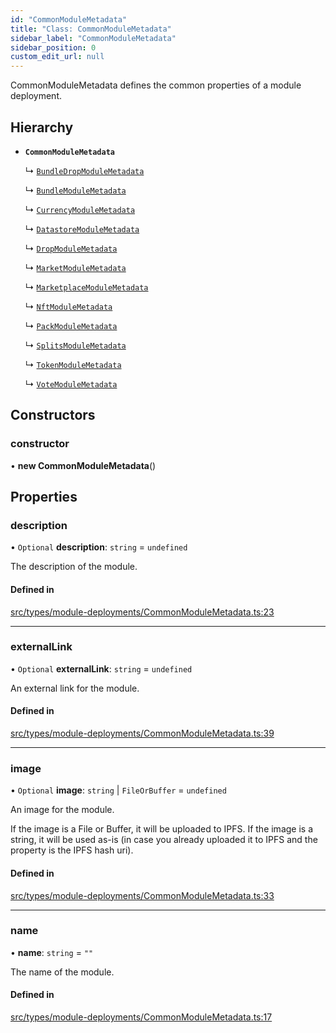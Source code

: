 ```yaml
---
id: "CommonModuleMetadata"
title: "Class: CommonModuleMetadata"
sidebar_label: "CommonModuleMetadata"
sidebar_position: 0
custom_edit_url: null
---
```


CommonModuleMetadata defines the common properties of a module deployment.

## Hierarchy

- **`CommonModuleMetadata`**

  ↳ [`BundleDropModuleMetadata`](BundleDropModuleMetadata)

  ↳ [`BundleModuleMetadata`](BundleModuleMetadata)

  ↳ [`CurrencyModuleMetadata`](CurrencyModuleMetadata)

  ↳ [`DatastoreModuleMetadata`](DatastoreModuleMetadata)

  ↳ [`DropModuleMetadata`](DropModuleMetadata)

  ↳ [`MarketModuleMetadata`](MarketModuleMetadata)

  ↳ [`MarketplaceModuleMetadata`](MarketplaceModuleMetadata)

  ↳ [`NftModuleMetadata`](NftModuleMetadata)

  ↳ [`PackModuleMetadata`](PackModuleMetadata)

  ↳ [`SplitsModuleMetadata`](SplitsModuleMetadata)

  ↳ [`TokenModuleMetadata`](TokenModuleMetadata)

  ↳ [`VoteModuleMetadata`](VoteModuleMetadata)

## Constructors

### constructor

• **new CommonModuleMetadata**()

## Properties

### description

• `Optional` **description**: `string` = `undefined`

The description of the module.

#### Defined in

[src/types/module-deployments/CommonModuleMetadata.ts:23](https://github.com/PrasoonPratham/nftlabs-sdk-ts/blob/68c3596/src/types/module-deployments/CommonModuleMetadata.ts#L23)

---

### externalLink

• `Optional` **externalLink**: `string` = `undefined`

An external link for the module.

#### Defined in

[src/types/module-deployments/CommonModuleMetadata.ts:39](https://github.com/PrasoonPratham/nftlabs-sdk-ts/blob/68c3596/src/types/module-deployments/CommonModuleMetadata.ts#L39)

---

### image

• `Optional` **image**: `string` \| `FileOrBuffer` = `undefined`

An image for the module.

If the image is a File or Buffer, it will be uploaded to IPFS.
If the image is a string, it will be used as-is (in case you already uploaded it to IPFS
and the property is the IPFS hash uri).

#### Defined in

[src/types/module-deployments/CommonModuleMetadata.ts:33](https://github.com/PrasoonPratham/nftlabs-sdk-ts/blob/68c3596/src/types/module-deployments/CommonModuleMetadata.ts#L33)

---

### name

• **name**: `string` = `""`

The name of the module.

#### Defined in

[src/types/module-deployments/CommonModuleMetadata.ts:17](https://github.com/PrasoonPratham/nftlabs-sdk-ts/blob/68c3596/src/types/module-deployments/CommonModuleMetadata.ts#L17)

